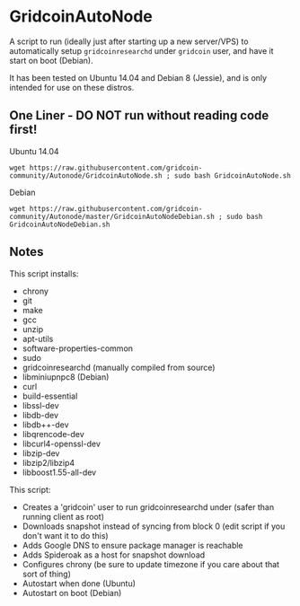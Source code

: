 GridcoinAutoNode
===============

A script to run (ideally just after starting up a new server/VPS) to automatically setup `gridcoinresearchd` under `gridcoin` user, and have it start on boot (Debian).

It has been tested on Ubuntu 14.04 and Debian 8 (Jessie), and is only intended for use on these distros.

One Liner - DO NOT run without reading code first!
--------------------------------------------------
Ubuntu 14.04

    wget https://raw.githubusercontent.com/gridcoin-community/Autonode/GridcoinAutoNode.sh ; sudo bash GridcoinAutoNode.sh
Debian  

    wget https://raw.githubusercontent.com/gridcoin-community/Autonode/master/GridcoinAutoNodeDebian.sh ; sudo bash GridcoinAutoNodeDebian.sh

Notes
-----

This script installs:
- chrony
- git
- make
- gcc
- unzip
- apt-utils
- software-properties-common
- sudo
- gridcoinresearchd (manually compiled from source)
- libminiupnpc8 (Debian)
- curl
- build-essential
- libssl-dev
- libdb-dev
- libdb++-dev
- libqrencode-dev
- libcurl4-openssl-dev
- libzip-dev
- libzip2/libzip4
- libboost1.55-all-dev

This script:
- Creates a 'gridcoin' user to run gridcoinresearchd under (safer than running client as root)
- Downloads snapshot instead of syncing from block 0 (edit script if you don't want it to do this)
- Adds Google DNS to ensure package manager is reachable
- Adds Spideroak as a host for snapshot download
- Configures chrony (be sure to update timezone if you care about that sort of thing)
- Autostart when done (Ubuntu)
- Autostart on boot (Debian)
